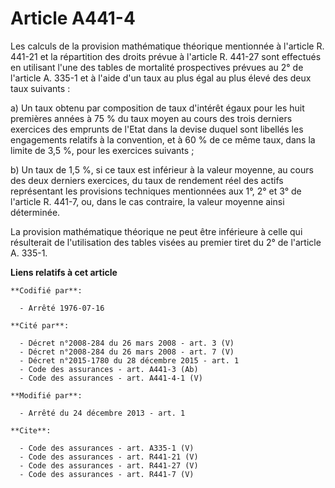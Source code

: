 # Article A441-4

Les calculs de la provision mathématique théorique mentionnée à l'article R. 441-21 et la répartition des droits prévue à
l'article R. 441-27 sont effectués en utilisant l'une des tables de mortalité prospectives prévues au 2° de l'article A.
335-1 et à l'aide d'un taux au plus égal au plus élevé des deux taux suivants : 

a) Un taux obtenu par composition de taux d'intérêt égaux pour les huit premières années à 75 % du taux moyen au cours des
trois derniers exercices des emprunts de l'Etat dans la devise duquel sont libellés les engagements relatifs à la convention,
et à 60 % de ce même taux, dans la limite de 3,5 %, pour les exercices suivants ; 

b) Un taux de 1,5 %, si ce taux est inférieur à la valeur moyenne, au cours des deux derniers exercices, du taux de rendement
réel des actifs représentant les provisions techniques mentionnées aux 1°, 2° et 3° de l'article R. 441-7, ou, dans le cas
contraire, la valeur moyenne ainsi déterminée. 

La provision mathématique théorique ne peut être inférieure à celle qui résulterait de l'utilisation des tables visées au
premier tiret du 2° de l'article A. 335-1.

**Liens relatifs à cet article**

	**Codifié par**:

	  - Arrêté 1976-07-16

	**Cité par**:

	  - Décret n°2008-284 du 26 mars 2008 - art. 3 (V)
	  - Décret n°2008-284 du 26 mars 2008 - art. 7 (V)
	  - Décret n°2015-1780 du 28 décembre 2015 - art. 1
	  - Code des assurances - art. A441-3 (Ab)
	  - Code des assurances - art. A441-4-1 (V)

	**Modifié par**:

	  - Arrêté du 24 décembre 2013 - art. 1

	**Cite**:

	  - Code des assurances - art. A335-1 (V)
	  - Code des assurances - art. R441-21 (V)
	  - Code des assurances - art. R441-27 (V)
	  - Code des assurances - art. R441-7 (V)
